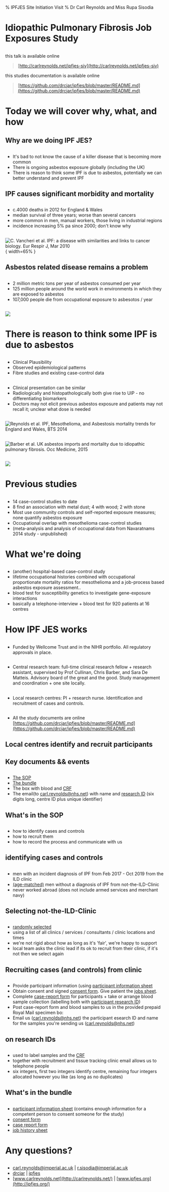 % IPFJES Site Initiation Visit
% Dr Carl Reynolds and Miss Rupa Sisodia

# Idiopathic Pulmonary Fibrosis Job Exposures Study 


##
this talk is available online 

> [http://carlreynolds.net/ipfjes-siv](http://carlreynolds.net/ipfjes-siv)

this studies documentation is available online

> [https://github.com/drcjar/ipfjes/blob/master/README.md](https://github.com/drcjar/ipfjes/blob/master/README.md)

# Today we will cover why, what, and how

## Why are we doing IPF JES?

##

- It's bad to not know the cause of a killer disease that is becoming more common
- There is ongoing asbestos exposure globally (including the UK) 
- There is reason to think some IPF is due to asbestos, potentially we can better understand and prevent IPF

## IPF causes significant morbidity and mortality

##

- c.4000 deaths in 2012 for England \& Wales
- median survival of three years; worse than several cancers
- more common in men, manual workers, those living in industrial regions
- incidence increasing 5\% pa since 2000; don't know why

## 

![C. Vancheri et al. IPF: a disease with similarities and links to cancer biology. Eur Respir J, Mar 2010](images/ipfcancer.jpeg){ width=65% }

## Asbestos related disease remains a problem

##

- 2 million metric tons per year of asbestos consumed per year
- 125 million people around the world work in environments in which they are exposed to asbestos
- 107,000 people die from occupational exposure to asbesotos / year

## 

![](images/pic11.jpeg)

# There is reason to think some IPF is due to asbestos

## 

- Clinical Plausibility 
- Observed epidemiological patterns
- Fibre studies and existing case-control data

##

- Clinical presentation can be similar
- Radiologically and histopathologically both give rise to UIP - no differentiating biomarkers
- Doctors may not elicit previous asbestos exposure and patients may not recall it; unclear what dose is needed

## 

![Reynolds et al. IPF, Mesothelioma, and Asbestosis mortality trends for England and Wales, BTS 2014](images/pic3.jpeg)

##

![Barber et al. UK asbestos imports and mortality due to idiopathic pulmonary fibrosis. Occ Medicine, 2015](images/pic5.jpeg)

## 

![](images/pic6.jpeg)

# Previous studies 

##

- 14 case-control studies to date 
- 8 find an association with metal dust; 4 with wood; 2 with stone
- Most use community controls and self-reported exposure measures; none quantify asbestos exposure
- Occupational overlap with mesothelioma case-control studies
- (meta-analysis and analysis of occupational data from Navaratnams 2014 study - unpublished)

# What we're doing 

## 

- (another) hospital-based case-control study
- lifetime occupational histories combined with occupational proportionate mortality ratios for mesothelioma and a job-process based asbestos exposure assessment..
- blood test for susceptibility genetics to investigate gene-exposure interactions
- basically a telephone-interview + blood test for 920 patients at 16 centres
  
# How IPF JES works

##

- Funded by Wellcome Trust and in the NIHR portfolio. All regulatory approvals in place.

##

- Central research team: full-time clinical research fellow + research assistant, supervised by Prof Cullinan, Chris Barber, and Sara De Matteis. Advisory board of the great and the good. Study management and coordination + one site locally.

##

- Local research centres: PI + research nurse. Identification and recruitment of cases and controls.

##

- All the study documents are online [https://github.com/drcjar/ipfjes/blob/master/README.md](https://github.com/drcjar/ipfjes/blob/master/README.md)

## Local centres identify and recruit participants

## Key documents && events

##

- [The SOP](https://github.com/drcjar/ipfjes/blob/master/ipfjes-sop.pdf)
- [The bundle](https://github.com/drcjar/ipfjes/blob/master/ipfjes-bundle.pdf)
- The box with blood and [CRF](https://github.com/drcjar/ipfjes/blob/master/ipfjes-crf.pdf)
- The email(to [carl.reynolds@nhs.net](mailto:carl.reynolds@nhs.net)) with name and [research ID](https://github.com/drcjar/ipfjes/blob/master/RESEARCHID.md) (six digits long, centre ID plus unique identifier)

## What's in the SOP

##

- how to identify cases and controls
- how to recruit them
- how to record the process and communicate with us

## identifying cases and controls

##

- men with an incident diagnosis of IPF from Feb 2017 - Oct 2019 from the ILD clinic
- [(age-matched)](https://github.com/drcjar/ipfjes/blob/master/5-year-age-bands.csv) men without a diagnosis of IPF from not-the-ILD-Clinic
- never worked abroad (does not include armed services and merchant navy)

## Selecting not-the-ILD-Clinic

##

- [randomly selected](https://github.com/drcjar/ipfjes/blob/master/RANDOMIZATION.MD) 
- using a list of all clinics / services / consultants / clinic locations and times
- we're not rigid about how as long as it's 'fair', we're happy to support
- local team asks the clinic lead if its ok to recruit from their clinic, if it's not then we select again

## Recruiting cases (and controls) from clinic

##
- Provide participant information (using [participant information sheet](https://github.com/drcjar/ipfjes/blob/master/ipfjes-pis.pdf)
- Obtain consent and signed [consent form](https://github.com/drcjar/ipfjes/blob/master/ipfjes-consent.pdf). Give patient the [jobs sheet](https://github.com/drcjar/ipfjes/blob/master/ipfjes-jobs.pdf).
- Complete [case-report form](https://github.com/drcjar/ipfjes/blob/master/ipfjes-crf.pdf) for participants + take or arrange blood sample collection (labelling both with [participant research ID](https://github.com/drcjar/ipfjes/blob/master/RESEARCHID.md))
- Post case-report form and blood samples to us in the provided prepaid Royal Mail specimen bo:
- Email us ([carl.reynolds@nhs.net](mailto:carl.reynolds@nhs.net)) the participant esearch ID and name for the samples you're sending us ([carl.reynolds@nhs.net](mailto:carl.reynolds@nhs.net))

## on research IDs

##
- used to label samples and the [CRF](https://github.com/drcjar/ipfjes/blob/master/ipfjes-crf.pdf)
- together with recruitment and tissue tracking clinic email allows us to telephone people
- six integers, first two integers identify centre, remaining four integers allocated however you like (as long as no duplicates)

## What's in the bundle

##

- [participant information sheet](https://github.com/drcjar/ipfjes/blob/master/ipfjes-pis.pdf) (contains enough information for a competent person to consent someone for the study)
- [consent form](https://github.com/drcjar/ipfjes/blob/master/ipfjes-consent.pdf)
- [case report form](https://github.com/drcjar/ipfjes/blob/master/ipfjes-crf.pdf)
- [job history sheet](https://github.com/drcjar/ipfjes/blob/master/ipfjes-jobs.pdf)

# Any questions?

##

- <carl.reynolds@imperial.ac.uk> | <r.sisodia@imperial.ac.uk>
- [drcjar](https://twitter.com/drcjar) | [ipfjes](https://twitter.com/ipfjes)
- [www.carlreynolds.net](http://carlreynolds.net/) | [www.ipfjes.org](http://ipfjes.org/)



















